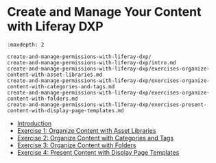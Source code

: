 # Create and Manage Your Content with Liferay DXP 

```{toctree}
:maxdepth: 2

create-and-manage-permissions-with-liferay-dxp/ 
create-and-manage-permissions-with-liferay-dxp/intro.md 
create-and-manage-permissions-with-liferay-dxp/exercises-organize-content-with-asset-libraries.md 
create-and-manage-permissions-with-liferay-dxp/exercises-organize-content-with-categories-and-tags.md 
create-and-manage-permissions-with-liferay-dxp/exercises-organize-content-with-folders.md 
create-and-manage-permissions-with-liferay-dxp/exercises-present-content-with-display-page-templates.md 
```

* [Introduction](./create-and-manage-permissions-with-liferay-dxp/intro.md) 
* [Exercise 1: Organize Content with Asset Libraries](./create-and-manage-permissions-with-liferay-dxp/exercises-organize-content-with-asset-libraries.md) 
* [Exercise 2: Organize Content with Categories and Tags](./create-and-manage-permissions-with-liferay-dxp/exercises-organize-content-with-categories-and-tags.md) 
* [Exercise 3: Organize Content with Folders](./create-and-manage-permissions-with-liferay-dxp/exercises-organize-content-with-folders.md) 
* [Exercise 4: Present Content with Display Page Templates](./create-and-manage-permissions-with-liferay-dxp/exercises-present-content-with-display-page-templates.md) 
